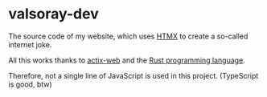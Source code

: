 # valsoray-dev

The source code of my website, which uses [HTMX](https://github.com/bigskysoftware/htmx) to create a so-called internet joke.

All this works thanks to [actix-web](https://github.com/actix/actix-web) and the [Rust programming language](https://github.com/rust-lang/rust).

Therefore, not a single line of JavaScript is used in this project. (TypeScript is good, btw)
